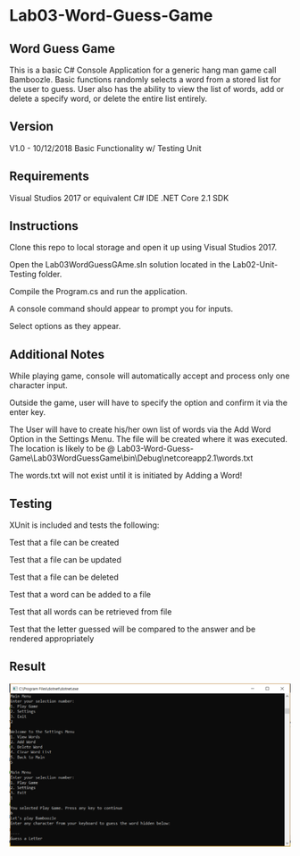# Lab03-Word-Guess-Game

## Word Guess Game

This is a basic C# Console Application for a generic hang man game call Bamboozle. Basic functions randomly selects a word from a stored list for the user to guess. User also has the ability to view the list of words, add or delete a specify word, or delete the entire list entirely.

## Version

V1.0 - 10/12/2018 Basic Functionality w/ Testing Unit

## Requirements

Visual Studios 2017 or equivalent C# IDE
.NET Core 2.1 SDK

## Instructions

Clone this repo to local storage and open it up using Visual Studios 2017.

Open the Lab03WordGuessGAme.sln solution located in the Lab02-Unit-Testing folder.

Compile the Program.cs and run the application.

A console command should appear to prompt you for inputs. 

Select options as they appear.

## Additional Notes

While playing game, console will automatically accept and process only one character input. 

Outside the game, user will have to specify the option and confirm it via the enter key.


The User will have to create his/her own list of words via the Add Word Option in the Settings Menu. The file will be created where it was executed. The location is likely to be @ Lab03-Word-Guess-Game\Lab03WordGuessGame\bin\Debug\netcoreapp2.1\words.txt

The words.txt will not exist until it is initiated by Adding a Word!

## Testing

XUnit is included and tests the following:

Test that a file can be created

Test that a file can be updated

Test that a file can be deleted

Test that a word can be added to a file

Test that all words can be retrieved from file

Test that the letter guessed will be compared to the answer and be rendered appropriately

## Result

![Console](Capture.PNG?raw=true "Output")